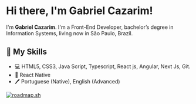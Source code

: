 # Hi there, I'm Gabriel Cazarim!

I'm **Gabriel Cazarim**. I'm a Front-End Developer, bachelor’s degree in Information Systems, living now in São Paulo, Brazil.

## 📖 My Skills

* 💻 HTML5, CSS3, Java Script, Typescript, React js, Angular, Next Js, Git.
* 📱 React Native
* 🖊️ Portuguese (Native), English (Advanced)

[![roadmap.sh](https://api.roadmap.sh/v1-badge/wide/64cc506a0d755ccbebd7e1a5?variant=dark)](https://roadmap.sh)
